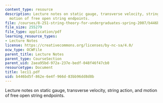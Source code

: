 ```yaml
---
content_type: resource
description: Lecture notes on static gauge, transverse velocity, string action, and
  motion of free open string endpoints.
file: /courses/8-251-string-theory-for-undergraduates-spring-2007/b446bd5f862e6e4f966d83bb96dd8d8b_lec11.pdf
file_size: 255279
file_type: application/pdf
learning_resource_types:
- Lecture Notes
license: https://creativecommons.org/licenses/by-nc-sa/4.0/
ocw_type: OCWFile
parent_title: Lecture Notes
parent_type: CourseSection
parent_uid: 2aea95bd-972a-237e-bedf-048f46f47cb0
resourcetype: Document
title: lec11.pdf
uid: b446bd5f-862e-6e4f-966d-83bb96dd8d8b
---
```

Lecture notes on static gauge, transverse velocity, string action, and motion of free open string endpoints.